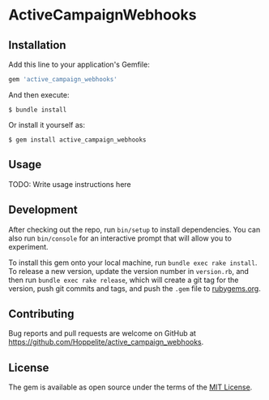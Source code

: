 # ActiveCampaignWebhooks


## Installation

Add this line to your application's Gemfile:

```ruby
gem 'active_campaign_webhooks'
```

And then execute:

    $ bundle install

Or install it yourself as:

    $ gem install active_campaign_webhooks

## Usage

TODO: Write usage instructions here

## Development

After checking out the repo, run `bin/setup` to install dependencies. You can also run `bin/console` for an interactive prompt that will allow you to experiment.

To install this gem onto your local machine, run `bundle exec rake install`. To release a new version, update the version number in `version.rb`, and then run `bundle exec rake release`, which will create a git tag for the version, push git commits and tags, and push the `.gem` file to [rubygems.org](https://rubygems.org).

## Contributing

Bug reports and pull requests are welcome on GitHub at https://github.com/Hoppelite/active_campaign_webhooks.


## License

The gem is available as open source under the terms of the [MIT License](https://opensource.org/licenses/MIT).
